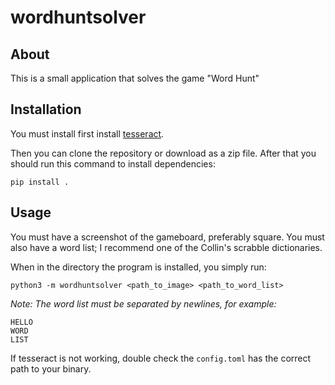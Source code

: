 # wordhuntsolver

## About
This is a small application that solves the game "Word Hunt"

## Installation
You must install first install [tesseract](https://github.com/tesseract-ocr/tesseract).

Then you can clone the repository or download as a zip file. After that you should run this command to install dependencies:
```
pip install .
```

## Usage

You must have a screenshot of the gameboard, preferably square. You must also have a word list; I recommend one of the Collin's scrabble dictionaries.

When in the directory the program is installed, you simply run:
```
python3 -m wordhuntsolver <path_to_image> <path_to_word_list>
```
*Note: The word list must be separated by newlines, for example:*
```
HELLO
WORD
LIST
```

If tesseract is not working, double check the `config.toml` has the correct path to your binary.
